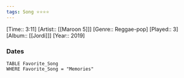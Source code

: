 ```yaml
---
tags: Song ⭐⭐⭐⭐ 
---
```

[Time:: 3:11]
[Artist:: [[Maroon 5]]]
[Genre:: Reggae-pop]
[Played:: 3]
[Album:: [[Jordi]]]
[Year:: 2019]
### Dates
````dataview
TABLE Favorite_Song
WHERE Favorite_Song = "Memories"
````
